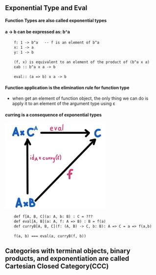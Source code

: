 ## Exponential Type and Eval
#### Function Types are also called exponential types
#### a -> b  can be expressed as: b^a
```
    f: 1 -> b^a   -- f is an element of b^a
    x: 1 -> a
    y: 1 -> b
    
    (f, x) is equivalent to an element of the product of (b^a x a)
    εab :: b^a x a -> b
    
    eval:: (a => b) x a -> b
```
####  Function application is the elimination rule for function type
- when get an element of function object, the only thing we can do is apply it to an element of the argument type using ε
#### curring is a consequence of exponential types
![img.png](img.png)

````
    def f[A, B, C](a: A, b: B) : C = ???
    def eval[A, B](a: A, f: A => B) : B = f(a)
    def curryB[A, B, C](f: (A, B) -> C, b: B): A => C = a => f(a,b)
    
    f(a, b) === eval(a, curryB(f, b))
````
## Categories with terminal objects, binary products, and exponentiation are called Cartesian Closed Category(CCC)

